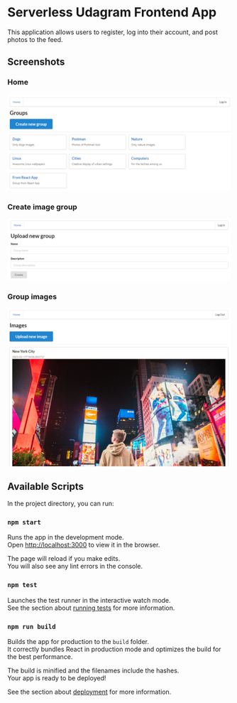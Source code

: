 # Serverless Udagram Frontend App

This application allows users to register, log into their account, and post photos to the feed.

## Screenshots

### Home

![Home page](/client/screenshots/home-page.png?raw=true "Home")

### Create image group

![Create image group page](/client/screenshots/create-image-group-page.png?raw=true "Create image group")

### Group images

![Group images Page](/client/screenshots/group-images-page.png?raw=true "Group images")

## Available Scripts

In the project directory, you can run:

### `npm start`

Runs the app in the development mode.\
Open [http://localhost:3000](http://localhost:3000) to view it in the browser.

The page will reload if you make edits.\
You will also see any lint errors in the console.

### `npm test`

Launches the test runner in the interactive watch mode.\
See the section about [running tests](https://facebook.github.io/create-react-app/docs/running-tests) for more information.

### `npm run build`

Builds the app for production to the `build` folder.\
It correctly bundles React in production mode and optimizes the build for the best performance.

The build is minified and the filenames include the hashes.\
Your app is ready to be deployed!

See the section about [deployment](https://facebook.github.io/create-react-app/docs/deployment) for more information.
